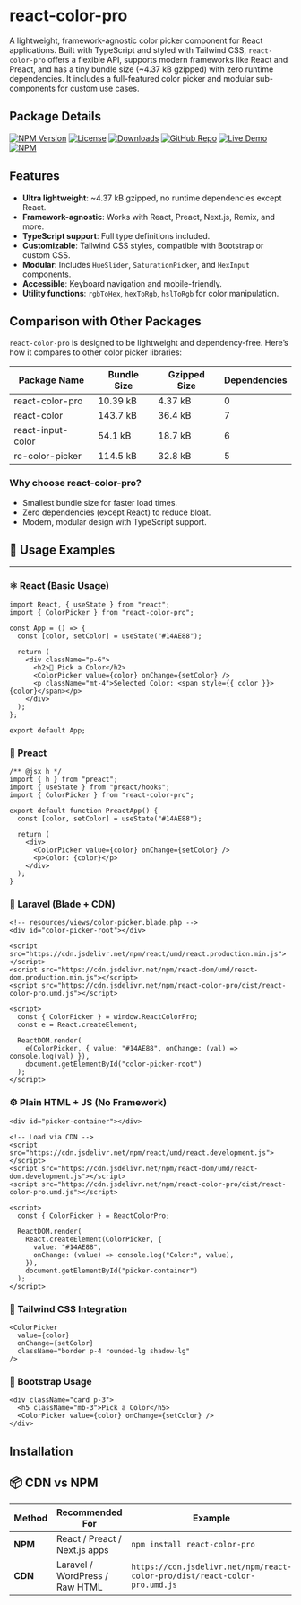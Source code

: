 # react-color-pro

A lightweight, framework-agnostic color picker component for React applications. Built with TypeScript and styled with Tailwind CSS, `react-color-pro` offers a flexible API, supports modern frameworks like React and Preact, and has a tiny bundle size (~4.37 kB gzipped) with zero runtime dependencies. It includes a full-featured color picker and modular sub-components for custom use cases.

## Package Details

[![NPM Version](https://img.shields.io/npm/v/react-color-pro)](https://www.npmjs.com/package/react-color-pro)
[![License](https://img.shields.io/npm/l/react-color-pro)](https://github.com/rashaduldev/react-color-pro/blob/main/LICENSE)
[![Downloads](https://img.shields.io/npm/dt/react-color-pro)](https://www.npmjs.com/package/react-color-pro)
[![GitHub Repo](https://img.shields.io/badge/github-code-blue?logo=github)](https://github.com/rashaduldev/react-color-pro)
[![Live Demo](https://img.shields.io/badge/demo-live-green)](https://rcp-home.vercel.app)
[![NPM](https://img.shields.io/badge/NPM-Live-red?logo=npm)](https://www.npmjs.com/package/react-color-pro)



## Features

- **Ultra lightweight**: ~4.37 kB gzipped, no runtime dependencies except React.
- **Framework-agnostic**: Works with React, Preact, Next.js, Remix, and more.
- **TypeScript support**: Full type definitions included.
- **Customizable**: Tailwind CSS styles, compatible with Bootstrap or custom CSS.
- **Modular**: Includes `HueSlider`, `SaturationPicker`, and `HexInput` components.
- **Accessible**: Keyboard navigation and mobile-friendly.
- **Utility functions**: `rgbToHex`, `hexToRgb`, `hslToRgb` for color manipulation.

## Comparison with Other Packages

`react-color-pro` is designed to be lightweight and dependency-free. Here’s how it compares to other color picker libraries:

| Package Name         | Bundle Size | Gzipped Size | Dependencies |
|----------------------|-------------|--------------|--------------|
| react-color-pro      | 10.39 kB    | 4.37 kB      | 0            |
| react-color          | 143.7 kB    | 36.4 kB      | 7            |
| react-input-color    | 54.1 kB     | 18.7 kB      | 6            |
| rc-color-picker      | 114.5 kB    | 32.8 kB      | 5            |

### Why choose react-color-pro?

- Smallest bundle size for faster load times.
- Zero dependencies (except React) to reduce bloat.
- Modern, modular design with TypeScript support.

## 🚀 Usage Examples

---

### ⚛️ React (Basic Usage)

```tsx
import React, { useState } from "react";
import { ColorPicker } from "react-color-pro";

const App = () => {
  const [color, setColor] = useState("#14AE88");

  return (
    <div className="p-6">
      <h2>🎨 Pick a Color</h2>
      <ColorPicker value={color} onChange={setColor} />
      <p className="mt-4">Selected Color: <span style={{ color }}>{color}</span></p>
    </div>
  );
};

export default App;
```
### 🔮 Preact

```tsx
/** @jsx h */
import { h } from "preact";
import { useState } from "preact/hooks";
import { ColorPicker } from "react-color-pro";

export default function PreactApp() {
  const [color, setColor] = useState("#14AE88");

  return (
    <div>
      <ColorPicker value={color} onChange={setColor} />
      <p>Color: {color}</p>
    </div>
  );
}

```
### 🧱 Laravel (Blade + CDN)

```tsx
<!-- resources/views/color-picker.blade.php -->
<div id="color-picker-root"></div>

<script src="https://cdn.jsdelivr.net/npm/react/umd/react.production.min.js"></script>
<script src="https://cdn.jsdelivr.net/npm/react-dom/umd/react-dom.production.min.js"></script>
<script src="https://cdn.jsdelivr.net/npm/react-color-pro/dist/react-color-pro.umd.js"></script>

<script>
  const { ColorPicker } = window.ReactColorPro;
  const e = React.createElement;

  ReactDOM.render(
    e(ColorPicker, { value: "#14AE88", onChange: (val) => console.log(val) }),
    document.getElementById("color-picker-root")
  );
</script>

```
### ⚙️ Plain HTML + JS (No Framework)

```tsx
<div id="picker-container"></div>

<!-- Load via CDN -->
<script src="https://cdn.jsdelivr.net/npm/react/umd/react.development.js"></script>
<script src="https://cdn.jsdelivr.net/npm/react-dom/umd/react-dom.development.js"></script>
<script src="https://cdn.jsdelivr.net/npm/react-color-pro/dist/react-color-pro.umd.js"></script>

<script>
  const { ColorPicker } = ReactColorPro;

  ReactDOM.render(
    React.createElement(ColorPicker, {
      value: "#14AE88",
      onChange: (value) => console.log("Color:", value),
    }),
    document.getElementById("picker-container")
  );
</script>

```
### 🌈 Tailwind CSS Integration

```tsx
<ColorPicker
  value={color}
  onChange={setColor}
  className="border p-4 rounded-lg shadow-lg"
/>

```
### 🎨 Bootstrap Usage

```tsx
<div className="card p-3">
  <h5 className="mb-3">Pick a Color</h5>
  <ColorPicker value={color} onChange={setColor} />
</div>

```
## Installation
## 📦 CDN vs NPM

| Method | Recommended For | Example |
|--------|------------------|---------|
| **NPM** | React / Preact / Next.js apps | `npm install react-color-pro` |
| **CDN** | Laravel / WordPress / Raw HTML | `https://cdn.jsdelivr.net/npm/react-color-pro/dist/react-color-pro.umd.js` |